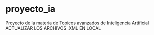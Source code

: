 # proyecto_ia
Proyecto de la materia de Topicos avanzados de Inteligencia Artificial
ACTUALIZAR LOS ARCHIVOS .XML EN LOCAL
